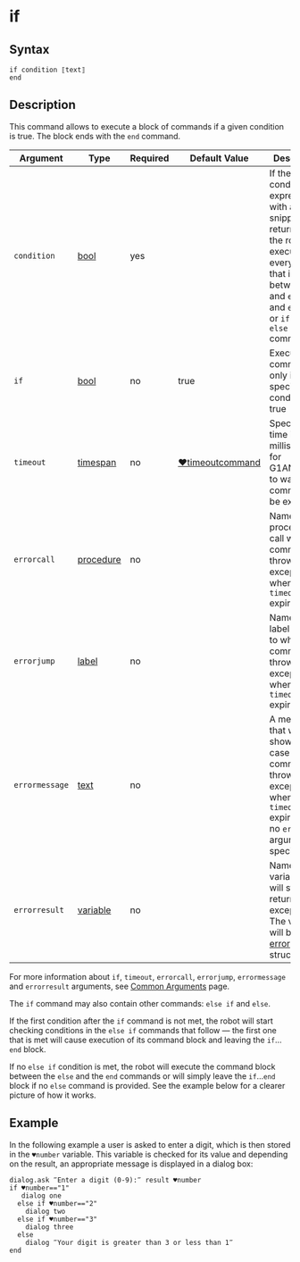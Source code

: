 # if

## Syntax

```G1ANT
if condition ⟦text⟧
end
```

## Description

This command allows to execute a block of commands if a given condition is true. The block ends with the `end` command.

| Argument | Type | Required | Default Value | Description |
| -------- | ---- | -------- | ------------- | ----------- |
|`condition`| [bool](](https://manual.g1ant.com/link/G1ANT.Language/G1ANT.Language/Structures/BooleanStructure.md)) | yes |  | If the condition expressed with a C# snippet returns true, the robot will execute everything that is between `if` and `end`, or `if` and `else if`, or `if` and `else` commands |
| `if`           | [bool](](https://manual.g1ant.com/link/G1ANT.Language/G1ANT.Language/Structures/BooleanStructure.md)) | no       | true                                                        | Executes the command only if a specified condition is true   |
| `timeout`      | [timespan](](https://manual.g1ant.com/link/G1ANT.Language/G1ANT.Language/Structures/TimeSpanStructure.md)) | no       | [♥timeoutcommand](https://github.com/G1ANT-Robot/G1ANT.Manual/blob/develop/appendices/common-arguments.md) | Specifies time in milliseconds for G1ANT.Robot to wait for the command to be executed |
| `errorcall`    | [procedure](](https://manual.g1ant.com/link/G1ANT.Language/G1ANT.Language/Structures/ProcedureStructure.md)) | no       |                                                             | Name of a procedure to call when the command throws an exception or when a given `timeout` expires |
| `errorjump`    | [label](](https://manual.g1ant.com/link/G1ANT.Language/G1ANT.Language/Structures/LabelStructure.md)) | no       |                                                             | Name of the label to jump to when the command throws an exception or when a given `timeout` expires |
| `errormessage` | [text](](https://manual.g1ant.com/link/G1ANT.Language/G1ANT.Language/Structures/TextStructure.md)) | no       |                                                             | A message that will be shown in case the command throws an exception or when a given `timeout` expires, and no `errorjump` argument is specified |
| `errorresult`  | [variable](](https://manual.g1ant.com/link/G1ANT.Language/G1ANT.Language/Structures/VariableStructure.md)) | no       |                                                             | Name of a variable that will store the returned exception. The variable will be of [error](](https://manual.g1ant.com/link/G1ANT.Language/G1ANT.Language/Structures/ErrorStructure.md)) structure  |

For more information about `if`, `timeout`, `errorcall`, `errorjump`, `errormessage` and `errorresult` arguments, see [Common Arguments](https://github.com/G1ANT-Robot/G1ANT.Manual/blob/develop/appendices/common-arguments.md) page.

The `if` command may also contain other commands: `else if` and `else`.

If the first condition after the `if` command is not met, the robot will start checking conditions in the `else if` commands that follow — the first one that is met will cause execution of its command block and leaving the `if`…`end` block.

If no `else if` condition is met, the robot will execute the command block between the `else` and the `end` commands or will simply leave the `if`…`end` block if no `else` command is provided. See the example below for a clearer picture of how it works.

## Example

In the following example a user is asked to enter a digit, which is then stored in the `♥number` variable. This variable is checked for its value and depending on the result, an appropriate message is displayed in a dialog box:

```G1ANT
dialog.ask ‴Enter a digit (0-9):‴ result ♥number
if ♥number=="1"
   dialog one
  else if ♥number=="2"
    dialog two
  else if ♥number=="3"
    dialog three
  else
    dialog ‴Your digit is greater than 3 or less than 1‴
end
```

